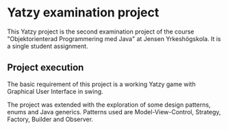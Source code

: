 # Yatzy examination project

This Yatzy project is the second examination project of the course 
"Objektorienterad Programmering med Java" at Jensen Yrkeshögskola. 
It is a single student assignment.

## Project execution

The basic requirement of this project is  a working Yatzy game with 
Graphical User Interface in swing.

The project was extended with the exploration of some design patterns,
enums and Java generics. Patterns used are Model-View-Control, Strategy,
Factory, Builder and Observer.